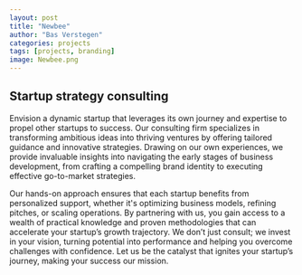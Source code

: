 ```yaml
---
layout: post
title: "Newbee"
author: "Bas Verstegen"
categories: projects
tags: [projects, branding]
image: Newbee.png
---
```


## Startup strategy consulting
Envision a dynamic startup that leverages its own journey and expertise to propel other startups to success. Our consulting firm specializes in transforming ambitious ideas into thriving ventures by offering tailored guidance and innovative strategies. Drawing on our own experiences, we provide invaluable insights into navigating the early stages of business development, from crafting a compelling brand identity to executing effective go-to-market strategies.

Our hands-on approach ensures that each startup benefits from personalized support, whether it's optimizing business models, refining pitches, or scaling operations. By partnering with us, you gain access to a wealth of practical knowledge and proven methodologies that can accelerate your startup’s growth trajectory. We don’t just consult; we invest in your vision, turning potential into performance and helping you overcome challenges with confidence. Let us be the catalyst that ignites your startup’s journey, making your success our mission.
